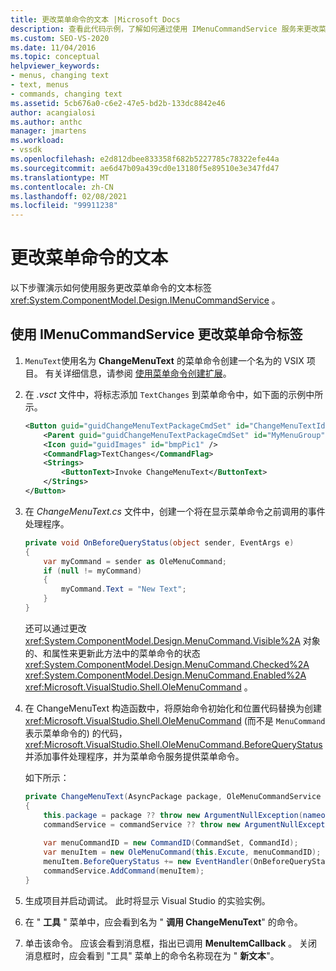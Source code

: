 ```yaml
---
title: 更改菜单命令的文本 |Microsoft Docs
description: 查看此代码示例，了解如何通过使用 IMenuCommandService 服务来更改菜单命令的文本标签。
ms.custom: SEO-VS-2020
ms.date: 11/04/2016
ms.topic: conceptual
helpviewer_keywords:
- menus, changing text
- text, menus
- commands, changing text
ms.assetid: 5cb676a0-c6e2-47e5-bd2b-133dc8842e46
author: acangialosi
ms.author: anthc
manager: jmartens
ms.workload:
- vssdk
ms.openlocfilehash: e2d812dbee833358f682b5227785c78322efe44a
ms.sourcegitcommit: ae6d47b09a439cd0e13180f5e89510e3e347fd47
ms.translationtype: MT
ms.contentlocale: zh-CN
ms.lasthandoff: 02/08/2021
ms.locfileid: "99911238"
---
```

# <a name="change-the-text-of-a-menu-command"></a>更改菜单命令的文本
以下步骤演示如何使用服务更改菜单命令的文本标签 <xref:System.ComponentModel.Design.IMenuCommandService> 。

## <a name="changing-a-menu-command-label-with-the-imenucommandservice"></a>使用 IMenuCommandService 更改菜单命令标签

1. `MenuText`使用名为 **ChangeMenuText** 的菜单命令创建一个名为的 VSIX 项目。 有关详细信息，请参阅 [使用菜单命令创建扩展](../extensibility/creating-an-extension-with-a-menu-command.md)。

2. 在 *.vsct* 文件中，将标志添加 `TextChanges` 到菜单命令中，如下面的示例中所示。

    ```xml
    <Button guid="guidChangeMenuTextPackageCmdSet" id="ChangeMenuTextId" priority="0x0100" type="Button">
        <Parent guid="guidChangeMenuTextPackageCmdSet" id="MyMenuGroup" />
        <Icon guid="guidImages" id="bmpPic1" />
        <CommandFlag>TextChanges</CommandFlag>
        <Strings>
            <ButtonText>Invoke ChangeMenuText</ButtonText>
        </Strings>
    </Button>
    ```

3. 在 *ChangeMenuText.cs* 文件中，创建一个将在显示菜单命令之前调用的事件处理程序。

    ```csharp
    private void OnBeforeQueryStatus(object sender, EventArgs e)
    {
        var myCommand = sender as OleMenuCommand;
        if (null != myCommand)
        {
            myCommand.Text = "New Text";
        }
    }
    ```

    还可以通过更改 <xref:System.ComponentModel.Design.MenuCommand.Visible%2A> 对象的、和属性来更新此方法中的菜单命令的状态 <xref:System.ComponentModel.Design.MenuCommand.Checked%2A> <xref:System.ComponentModel.Design.MenuCommand.Enabled%2A> <xref:Microsoft.VisualStudio.Shell.OleMenuCommand> 。

4. 在 ChangeMenuText 构造函数中，将原始命令初始化和位置代码替换为创建 <xref:Microsoft.VisualStudio.Shell.OleMenuCommand> (而不是 `MenuCommand` 表示菜单命令的) 的代码， <xref:Microsoft.VisualStudio.Shell.OleMenuCommand.BeforeQueryStatus> 并添加事件处理程序，并为菜单命令服务提供菜单命令。

    如下所示：

    ```csharp
    private ChangeMenuText(AsyncPackage package, OleMenuCommandService commandService)
    {
        this.package = package ?? throw new ArgumentNullException(nameof(package));
        commandService = commandService ?? throw new ArgumentNullException(nameof(commandService));
        
        var menuCommandID = new CommandID(CommandSet, CommandId);
        var menuItem = new OleMenuCommand(this.Excute, menuCommandID);
        menuItem.BeforeQueryStatus += new EventHandler(OnBeforeQueryStatus);
        commandService.AddCommand(menuItem);
    }
    ```

5. 生成项目并启动调试。 此时将显示 Visual Studio 的实验实例。

6. 在 " **工具** " 菜单中，应会看到名为 " **调用 ChangeMenuText**" 的命令。

7. 单击该命令。 应该会看到消息框，指出已调用 **MenuItemCallback** 。 关闭消息框时，应会看到 "工具" 菜单上的命令名称现在为 " **新文本**"。
